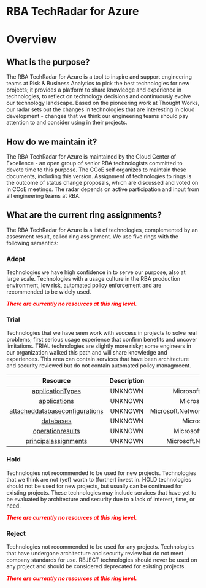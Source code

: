
RBA TechRadar for Azure
=======================

# Overview

## What is the purpose?


The RBA TechRadar for Azure is a tool to inspire and support engineering teams at Risk & Business Analytics to pick the best technologies for new projects; it provides a platform to share knowledge and experience in technologies, to reflect on technology decisions and continuously evolve our technology landscape.  Based on the pioneering work at Thought Works, our radar sets out the changes in technologies that are interesting in cloud development - changes that we think our engineering teams should pay attention to and consider using in their projects.
## How do we maintain it?


The RBA TechRadar for Azure is maintained by the Cloud Center of Excellence - an open group of senior RBA technologists committed to devote time to this purpose.  The CCoE self organizes to maintain these documents, including this version.  Assignment of technologies to rings is the outcome of status change proposals, which are discussed and voted on in CCoE meetings.  The radar depends on active participation and input from all engineering teams at RBA.
## What are the current ring assignments?


The RBA TechRadar for Azure is a list of technologies, complemented by an assesment result, called ring assignment.  We use five rings with the following semantics:
### Adopt


Technologies we have high confidence in to serve our purpose, also at large scale.  Technologies with a usage culture in the RBA production environment, low risk, automated policy enforcement and are recommended to be widely used.  
  
***<font color="red"> There are currently no resources at this ring level. </font>***
### Trial


Technologies that we have seen work with success in projects to solve real problems;  first serious usage experience that confirm benefits and uncover limitations.  TRIAL technologies are slightly more risky; some engineers in our organization walked this path and will share knowledge and experiences.  This area can contain services that have been architecture and security reviewed but do not contain automated policy managmeent.  

|Resource|Description|Path|Status|
| :---: | :---: | :---: | :---: |
|[applicationTypes](https://github.com/openrba/python-azure-techradar/blob/master/Microsoft.Network/clusters/applicationTypes)|UNKNOWN|Microsoft.Network/clusters/applicationTypes|TRIAL|
|[applications](https://github.com/openrba/python-azure-techradar/blob/master/Microsoft.Network/clusters/applications)|UNKNOWN|Microsoft.Network/clusters/applications|TRIAL|
|[attacheddatabaseconfigurations](https://github.com/openrba/python-azure-techradar/blob/master/Microsoft.Network/clusters/attacheddatabaseconfigurations)|UNKNOWN|Microsoft.Network/clusters/attacheddatabaseconfigurations|TRIAL|
|[databases](https://github.com/openrba/python-azure-techradar/blob/master/Microsoft.Network/clusters/databases)|UNKNOWN|Microsoft.Network/clusters/databases|TRIAL|
|[operationresults](https://github.com/openrba/python-azure-techradar/blob/master/Microsoft.Network/clusters/operationresults)|UNKNOWN|Microsoft.Network/clusters/operationresults|TRIAL|
|[principalassignments](https://github.com/openrba/python-azure-techradar/blob/master/Microsoft.Network/clusters/principalassignments)|UNKNOWN|Microsoft.Network/clusters/principalassignments|TRIAL|

### Hold


Technologies not recommended to be used for new projects. Technologies that we think are not (yet) worth to (further) invest in.  HOLD technologies should not be used for new projects, but usually can be continued for existing projects.  These technologies may include services that have yet to be evaluated by architecture and security due to a lack of interest, time, or need.  
  
***<font color="red"> There are currently no resources at this ring level. </font>***
### Reject


Technologies not recommended to be used for any projects. Technologies that have undergone architecture and security review but do not meet company standards for use.  REJECT technologies should never be used on any project and should be considered deprecated for existing projects.  
  
***<font color="red"> There are currently no resources at this ring level. </font>***